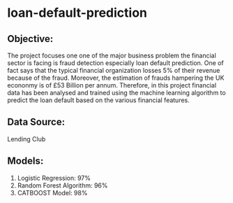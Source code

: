 # loan-default-prediction    
## Objective:
The project focuses one one of the major business problem the financial sector is facing is fraud detection especially loan default prediction. One of fact says that the typical financial organization losses 5% of their revenue because of the fraud. Moreover, the estimation of frauds hampering the UK econonmy is of £53 Billion per annum. Therefore, in this project financial data has been analysed and trained using the machine learning algorithm to predict the loan default based on the various financial features.   

## Data Source:  
Lending Club  

## Models:  
1. Logistic Regression: 97%
2. Random Forest Algorithm: 96%
3. CATBOOST Model: 98% 
